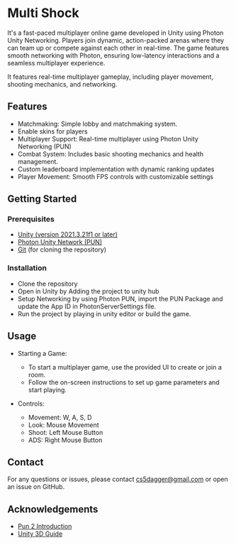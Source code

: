 
# Multi Shock

It's a fast-paced multiplayer online game developed in Unity using Photon Unity Networking. Players join dynamic, action-packed arenas where they can team up or compete against each other in real-time. The game features smooth networking with Photon, ensuring low-latency interactions and a seamless multiplayer experience.

It features real-time multiplayer gameplay, including player movement, shooting mechanics, and networking.

## Features

- Matchmaking: Simple lobby and matchmaking system.
- Enable skins for players
- Multiplayer Support: Real-time multiplayer using Photon Unity Networking (PUN)
- Combat System: Includes basic shooting mechanics and health management.
- Custom leaderboard implementation with dynamic ranking updates
- Player Movement: Smooth FPS controls with customizable settings

## Getting Started

### Prerequisites
- [Unity (version 2021.3.21f1 or later)](https://unity.com/releases/editor/archive)
- [Photon Unity Network (PUN)](https://doc.photonengine.com/pun/current/getting-started/pun-intro)
- [Git](https://git-scm.com/downloads) (for cloning the repository)

### Installation
- Clone the repository
- Open in Unity by Adding the project to unity hub
- Setup Networking by using Photon PUN, import the PUN Package and update the App ID in PhotonServerSettings file.
- Run the project by playing in unity editor or build the game. 
## Usage
- Starting a Game:
    - To start a multiplayer game, use the provided UI to create or join a room.
    - Follow the on-screen instructions to set up game parameters and start playing.

- Controls:
    - Movement: W, A, S, D
    - Look: Mouse Movement
    - Shoot: Left Mouse Button
    - ADS: Right Mouse Button
## Contact

For any questions or issues, please contact cs5dagger@gmail.com or open an issue on GitHub.
## Acknowledgements

 - [Pun 2 Introduction](https://doc.photonengine.com/pun/current/getting-started/pun-intro)
 - [Unity 3D Guide](https://docs.unity3d.com/Manual/Quickstart3D.html)
